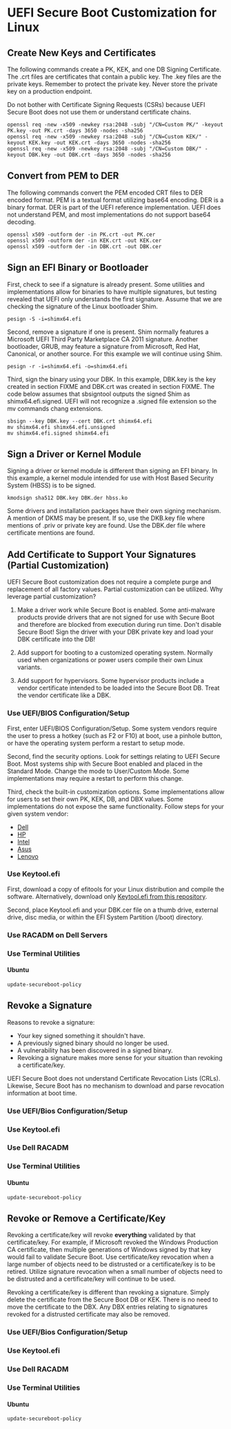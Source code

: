 # UEFI Secure Boot Customization for Linux
## Create New Keys and Certificates
The following commands create a PK, KEK, and one DB Signing Certificate. The .crt files are certificates that contain a public key. The .key files are the private keys. Remember to protect the private key. Never store the private key on a production endpoint.

Do not bother with Certificate Signing Requests (CSRs) because UEFI Secure Boot does not use them or understand certificate chains.

    openssl req -new -x509 -newkey rsa:2048 -subj "/CN=Custom PK/" -keyout PK.key -out PK.crt -days 3650 -nodes -sha256
    openssl req -new -x509 -newkey rsa:2048 -subj "/CN=Custom KEK/" -keyout KEK.key -out KEK.crt -days 3650 -nodes -sha256
    openssl req -new -x509 -newkey rsa:2048 -subj "/CN=Custom DBK/" -keyout DBK.key -out DBK.crt -days 3650 -nodes -sha256
    
## Convert  from PEM to DER
The following commands convert the PEM encoded CRT files to DER encoded format. PEM is a textual format utilizing base64 encoding. DER is a binary format. DER is part of the UEFI reference implementation. UEFI does not understand PEM, and most implementations do not support base64 decoding.

    openssl x509 -outform der -in PK.crt -out PK.cer
    openssl x509 -outform der -in KEK.crt -out KEK.cer
    openssl x509 -outform der -in DBK.crt -out DBK.cer

## Sign an EFI Binary or Bootloader
First, check to see if a signature is already present. Some utilities and implementations allow for binaries to have multiple signatures, but testing revealed that UEFI only understands the first signature. Assume that we are checking the signature of the Linux bootloader Shim.

    pesign -S -i=shimx64.efi

Second, remove a signature if one is present. Shim normally features a Microsoft UEFI Third Party Marketplace CA 2011 signature. Another bootloader, GRUB, may feature a signature from Microsoft, Red Hat, Canonical, or another source. For this example we will continue using Shim.

    pesign -r -i=shimx64.efi -o=shimx64.efi

Third, sign the binary using your DBK. In this example, DBK.key is the key created in section FIXME and DBK.crt was created in section FIXME. The code below assumes that sbsigntool outputs the signed Shim as shimx64.efi.signed. UEFI will not recognize a .signed file extension so the mv commands chang extensions.

    sbsign --key DBK.key --cert DBK.crt shimx64.efi
    mv shimx64.efi shimx64.efi.unsigned
    mv shimx64.efi.signed shimx64.efi

## Sign a Driver or Kernel Module
Signing a driver or kernel module is different than signing an EFI binary. In this example, a kernel module intended for use with Host Based Security System (HBSS) is to be signed.

    kmodsign sha512 DBK.key DBK.der hbss.ko

Some drivers and installation packages have their own signing mechanism. A mention of DKMS may be present. If so, use the DKB.key file where mentions of .priv or private key are found. Use the DBK.der file where certificate mentions are found.

## Add Certificate to Support Your Signatures (Partial Customization)
UEFI Secure Boot customization does not require a complete purge and replacement of all factory values. Partial customization can be utilized. Why leverage partial customization?

1. Make a driver work while Secure Boot is enabled. Some anti-malware products provide drivers that are not signed for use with Secure Boot and therefore are blocked from execution during run time. Don't disable Secure Boot! Sign the driver with your DBK private key and load your DBK certificate into the DB!

2. Add support for booting to a customized operating system. Normally used when organizations or power users compile their own Linux variants.

3. Add support for hypervisors. Some hypervisor products include a vendor certificate intended to be loaded into the Secure Boot DB. Treat the vendor certificate like a DBK.

### Use UEFI/BIOS Configuration/Setup
First, enter UEFI/BIOS Configuration/Setup. Some system vendors require the user to press a hotkey (such as F2 or F10) at boot, use a pinhole button, or have the operating system perform a restart to setup mode.

Second, find the security options. Look for settings relating to UEFI Secure Boot. Most systems ship with Secure Boot enabled and placed in the Standard Mode. Change the mode to User/Custom Mode. Some implementations may require a restart to perform this change.

Third, check the built-in customization options. Some implementations allow for users to set their own PK, KEK, DB, and DBX values. Some implementations do not expose the same functionality. Follow steps for your given system vendor:
- [Dell](#)
- [HP](#)
- [Intel](#)
- [Asus](#)
- [Lenovo](#)

### Use Keytool.efi
First, download a copy of efitools for your Linux distribution and compile the software. Alternatively, download only [Keytool.efi from this repository](#).

Second, place Keytool.efi and your DBK.cer file on a thumb drive, external drive, disc media, or within the EFI System Partition (/boot) directory.



### Use RACADM on Dell Servers

### Use Terminal Utilities
#### Ubuntu

    update-secureboot-policy

## Revoke a Signature
Reasons to revoke a signature:
- Your key signed something it shouldn't have.
- A previously signed binary should no longer be used.
- A vulnerability has been discovered in a signed binary.
- Revoking a signature makes more sense for your situation than revoking a certificate/key.

UEFI Secure Boot does not understand Certificate Revocation Lists (CRLs). Likewise, Secure Boot has no mechanism to download and parse revocation information at boot time.

### Use UEFI/Bios Configuration/Setup

### Use Keytool.efi

### Use Dell RACADM

### Use Terminal Utilities
#### Ubuntu

    update-secureboot-policy

## Revoke or Remove a Certificate/Key
Revoking a certificate/key will revoke **everything** validated by that certificate/key. For example, if Microsoft revoked the Windows Production CA certificate, then multiple generations of Windows signed by that key would fail to validate Secure Boot. Use certificate/key revocation when a large number of objects need to be distrusted or a certificate/key is to be retired. Utilize signature revocation when a small number of objects need to be distrusted and a certificate/key will continue to be used.

Revoking a certificate/key is different than revoking a signature. Simply delete the certificate from the Secure Boot DB or KEK. There is no need to move the certificate to the DBX. Any DBX entries relating to signatures revoked for a distrusted certificate may also be removed.

### Use UEFI/Bios Configuration/Setup

### Use Keytool.efi

### Use Dell RACADM

### Use Terminal Utilities
#### Ubuntu

    update-secureboot-policy
